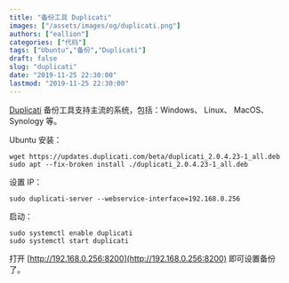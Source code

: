 ```yaml
---
title: "备份工具 Duplicati"
images: ["/assets/images/og/duplicati.png"]
authors: ["eallion"]
categories: ["代码"]
tags: ["Ubuntu","备份","Duplicati"]
draft: false
slug: "duplicati"
date: "2019-11-25 22:30:00"
lastmod: "2019-11-25 22:30:00"
---
```


 [Duplicati](https://www.duplicati.com/download) 备份工具支持主流的系统，包括：Windows、 Linux、 MacOS、 Synology 等。

Ubuntu 安装：

```
wget https://updates.duplicati.com/beta/duplicati_2.0.4.23-1_all.deb
sudo apt --fix-broken install ./duplicati_2.0.4.23-1_all.deb
```

设置 IP：

```
sudo duplicati-server --webservice-interface=192.168.0.256
```

启动：

```
sudo systemctl enable duplicati
sudo systemctl start duplicati
```

打开 [http://192.168.0.256:8200](http://192.168.0.256:8200) 即可设置备份了。
